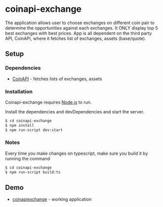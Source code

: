 


# coinapi-exchange

The application allows user to choose exchanges on different coin pair to determine the opportunities against each exchanges. It ONLY display top 5 best exchanges with best prices. App is all dependent on the third party API, CoinAPi, where it fetches list of exchanges, assets (base/quote).

## Setup

### Dependencies

* [CoinAPI](https://www.coinapi.io/) - fetches lists of exchanges, assets

### Installation

Coinapi-exchange requires [Node.js](https://nodejs.org/) to run.

Install the dependencies and devDependencies and start the server.

```sh
$ cd coinapi-exchange
$ npm install
$ npm run-script dev:start
```

### Notes

Every time you make changes on typescript, make sure you build it by running the command
```sh
$ cd coinapi-exchange
$ npm run-script build:ts
```

## Demo

* [coinapiexchange](https://coinapiexchange.herokuapp.com/) - working application


